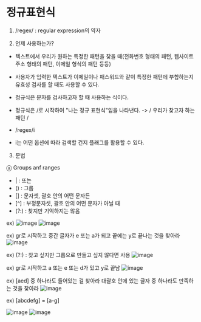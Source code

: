 # 정규표현식
1. /regex/ : regular expression의 약자 


2. 언제 사용하는가?
- 텍스트에서 우리가 원하는 특정한 패턴을 찾을 때(전화번호 형태의 패턴, 웹사이트 주소 형태의 패턴, 이메일 형식의 패턴 등등)
- 사용자가 입력한 텍스트가 이메일이나 패스워드와 같이 특정한 패턴에 부합하는지 유효성 검사를 할 때도 사용할 수 있다.
- 정규식은 문자를 검사하고자 할 때 사용하는 식이다.

- 정규식은 /로 시작하여 "나는 정규 표현식"임을 나타낸다. -> / 우리가 찾고자 하는 패턴 /
- /regex/i
- i는 어떤 옵션에 따라 검색할 건지 플래그를 활용할 수 있다.



3. 문법

ⓐ Groups anf ranges
   - | : 또는
   - () : 그룹
   - [] : 문자셋, 괄호 안의 어떤 문자든
   - [^] : 부정문자셋, 괄호 안의 어떤 문자가 아닐 때
   - (?:) : 찾지만 기억하지는 않음

ex) 
![image](https://github.com/aeiouzz/regex/assets/145514483/08e143ad-d8d5-4a79-b9d7-180b09a558da)
![image](https://github.com/aeiouzz/regex/assets/145514483/544cccce-6358-4217-984b-fcc7ce269daf)



ex)
gr로 시작하고 중간 글자가 e 또는 a가 되고 끝에는 y로 끝나는 것을 찾아라
![image](https://github.com/aeiouzz/regex/assets/145514483/1b2d0c64-4aa5-42b9-b4b1-8ff29af9c744)



ex) 
(?:) : 찾고 싶지만 그룹으로 만들고 싶지 않다면 사용
![image](https://github.com/aeiouzz/regex/assets/145514483/45326b54-6f09-414b-8f56-4cf247a3b8fa)



ex) gr로 시작하고 a 또는 e 또는 d가 있고 y로 끝남
![image](https://github.com/aeiouzz/regex/assets/145514483/60d8551c-b003-48c7-a2a6-0b70e7bf4d48)



ex) [aed] 중 하나라도 들어있는 걸 찾아라 대괄호 안에 있는 글자 중 하나라도 만족하는 것을 찾아라
![image](https://github.com/aeiouzz/regex/assets/145514483/712b21b1-ca86-4bb9-8c1d-1ffa5737901b)







ex) [abcdefg] = [a-g]


![image](https://github.com/aeiouzz/regex/assets/145514483/205bbd04-61c4-4bd2-994b-700c310ed8a5)
![image](https://github.com/aeiouzz/regex/assets/145514483/a541d559-fc00-4477-97c8-f22094469227)


